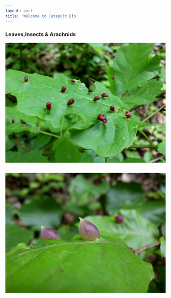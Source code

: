```yaml
---
layout: post
title: 'Welcome to Catapult Bio'
---
```

### Leaves,Insects & Arachnids

![placeholder](/pic/hypha3/DSCI0651.JPG "Gall-1")

![placeholder](/pic/hypha3/DSCI0654.JPG "Gall-2")
-----

